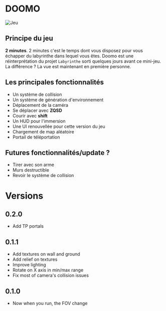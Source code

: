 # DOOMO

![Jeu](/presentation/doomgif.gif)

## Principe du jeu

**2 minutes**. 2 minutes c'est le temps dont vous disposez pour vous échapper du labyrinthe dans lequel vous êtes.
Doomo est une réinterprétation du projet `Labyrinthe` sorti quelques jours avant ce mini-jeu.
La différence ? La vue est maintenant en première personne.

## Les principales fonctionnalités

- Un système de collision
- Un système de génération d'environnement
- Déplacement de la caméra
- Se déplacer avec **ZQSD**
- Courir avec **shift**
- Un HUD pour l'immersion
- Une UI renouvellée pour cette version du jeu
- Chargement de map aléatoire
- Portail de téléportation

## Futures fonctionnalités/update ?

- Tirer avec son arme
- Murs destructible
- Revoir le système de collision

# Versions

## 0.2.0

- Add TP portals

## 0.1.1

- Add textures on wall and ground
- Add relief on textures
- Improve lighting
- Rotate on X axis in min/max range
- Fix most of camera's collision issues

## 0.1.0

- Now when you run, the FOV change
